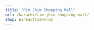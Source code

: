 ```yaml
---
title: "Rim Jhim Shopping Mall"
url: /karachi/rim-jhim-shopping-mall/
shop: Einkaufszentrum
---
```

